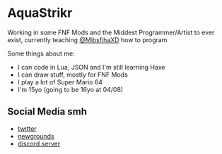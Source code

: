 # AquaStrikr
Working in some FNF Mods and the Middest Programmer/Artist to ever exist, currently teaching [@MibsfihaXD](https://github.com/MibsfihaXD) how to program







Some things about me:
- I can code in Lua, JSON and I'm still learning Haxe
- I can draw stuff, mostly for FNF Mods
- I play a lot of Super Mario 64
- I'm 15yo (going to be 16yo at 04/08)

## Social Media smh
- [twitter](https://twitter.com/AquaStrikr_)
- [newgrounds](https://daaquastrikr.newgrounds.com)
- [discord server](https://discord.gg/qrngmWvxzP)
